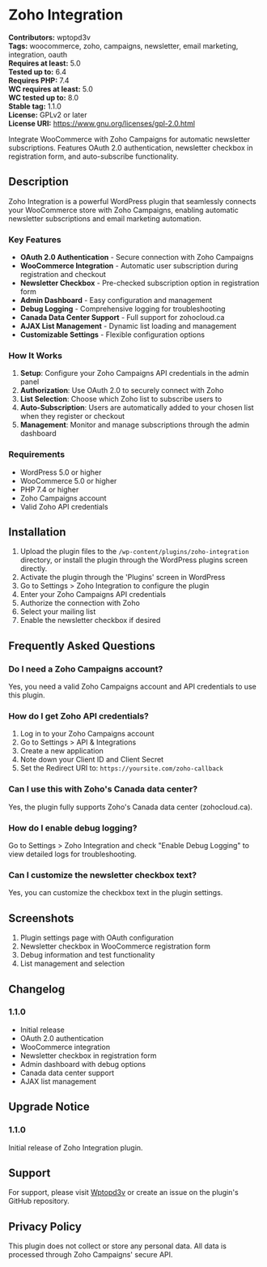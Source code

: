 # Zoho Integration

**Contributors:** wptopd3v  
**Tags:** woocommerce, zoho, campaigns, newsletter, email marketing, integration, oauth  
**Requires at least:** 5.0  
**Tested up to:** 6.4  
**Requires PHP:** 7.4  
**WC requires at least:** 5.0  
**WC tested up to:** 8.0  
**Stable tag:** 1.1.0  
**License:** GPLv2 or later  
**License URI:** https://www.gnu.org/licenses/gpl-2.0.html  

Integrate WooCommerce with Zoho Campaigns for automatic newsletter subscriptions. Features OAuth 2.0 authentication, newsletter checkbox in registration form, and auto-subscribe functionality.

## Description

Zoho Integration is a powerful WordPress plugin that seamlessly connects your WooCommerce store with Zoho Campaigns, enabling automatic newsletter subscriptions and email marketing automation.

### Key Features

* **OAuth 2.0 Authentication** - Secure connection with Zoho Campaigns
* **WooCommerce Integration** - Automatic user subscription during registration and checkout
* **Newsletter Checkbox** - Pre-checked subscription option in registration form
* **Admin Dashboard** - Easy configuration and management
* **Debug Logging** - Comprehensive logging for troubleshooting
* **Canada Data Center Support** - Full support for zohocloud.ca
* **AJAX List Management** - Dynamic list loading and management
* **Customizable Settings** - Flexible configuration options

### How It Works

1. **Setup**: Configure your Zoho Campaigns API credentials in the admin panel
2. **Authorization**: Use OAuth 2.0 to securely connect with Zoho
3. **List Selection**: Choose which Zoho list to subscribe users to
4. **Auto-Subscription**: Users are automatically added to your chosen list when they register or checkout
5. **Management**: Monitor and manage subscriptions through the admin dashboard

### Requirements

* WordPress 5.0 or higher
* WooCommerce 5.0 or higher
* PHP 7.4 or higher
* Zoho Campaigns account
* Valid Zoho API credentials

## Installation

1. Upload the plugin files to the `/wp-content/plugins/zoho-integration` directory, or install the plugin through the WordPress plugins screen directly.
2. Activate the plugin through the 'Plugins' screen in WordPress
3. Go to Settings > Zoho Integration to configure the plugin
4. Enter your Zoho Campaigns API credentials
5. Authorize the connection with Zoho
6. Select your mailing list
7. Enable the newsletter checkbox if desired

## Frequently Asked Questions

### Do I need a Zoho Campaigns account?

Yes, you need a valid Zoho Campaigns account and API credentials to use this plugin.

### How do I get Zoho API credentials?

1. Log in to your Zoho Campaigns account
2. Go to Settings > API & Integrations
3. Create a new application
4. Note down your Client ID and Client Secret
5. Set the Redirect URI to: `https://yoursite.com/zoho-callback`

### Can I use this with Zoho's Canada data center?

Yes, the plugin fully supports Zoho's Canada data center (zohocloud.ca).

### How do I enable debug logging?

Go to Settings > Zoho Integration and check "Enable Debug Logging" to view detailed logs for troubleshooting.

### Can I customize the newsletter checkbox text?

Yes, you can customize the checkbox text in the plugin settings.

## Screenshots

1. Plugin settings page with OAuth configuration
2. Newsletter checkbox in WooCommerce registration form
3. Debug information and test functionality
4. List management and selection

## Changelog

### 1.1.0
* Initial release
* OAuth 2.0 authentication
* WooCommerce integration
* Newsletter checkbox in registration form
* Admin dashboard with debug options
* Canada data center support
* AJAX list management

## Upgrade Notice

### 1.1.0
Initial release of Zoho Integration plugin.

## Support

For support, please visit [Wptopd3v](https://wptopd3v.com) or create an issue on the plugin's GitHub repository.

## Privacy Policy

This plugin does not collect or store any personal data. All data is processed through Zoho Campaigns' secure API.
